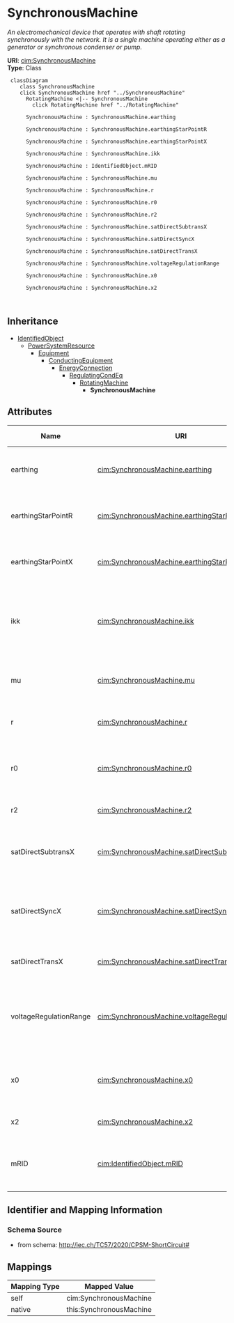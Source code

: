 # SynchronousMachine


_An electromechanical device that operates with shaft rotating synchronously with the network. It is a single machine operating either as a generator or synchronous condenser or pump._





**URI**: [cim:SynchronousMachine](http://iec.ch/TC57/CIM100#SynchronousMachine)<br />
**Type**: Class




```mermaid
 classDiagram
    class SynchronousMachine
    click SynchronousMachine href "../SynchronousMachine"
      RotatingMachine <|-- SynchronousMachine
        click RotatingMachine href "../RotatingMachine"
      
      SynchronousMachine : SynchronousMachine.earthing
        
      SynchronousMachine : SynchronousMachine.earthingStarPointR
        
      SynchronousMachine : SynchronousMachine.earthingStarPointX
        
      SynchronousMachine : SynchronousMachine.ikk
        
      SynchronousMachine : IdentifiedObject.mRID
        
      SynchronousMachine : SynchronousMachine.mu
        
      SynchronousMachine : SynchronousMachine.r
        
      SynchronousMachine : SynchronousMachine.r0
        
      SynchronousMachine : SynchronousMachine.r2
        
      SynchronousMachine : SynchronousMachine.satDirectSubtransX
        
      SynchronousMachine : SynchronousMachine.satDirectSyncX
        
      SynchronousMachine : SynchronousMachine.satDirectTransX
        
      SynchronousMachine : SynchronousMachine.voltageRegulationRange
        
      SynchronousMachine : SynchronousMachine.x0
        
      SynchronousMachine : SynchronousMachine.x2
        
      
```





## Inheritance
* [IdentifiedObject](IdentifiedObject.md)
    * [PowerSystemResource](PowerSystemResource.md)
        * [Equipment](Equipment.md)
            * [ConductingEquipment](ConductingEquipment.md)
                * [EnergyConnection](EnergyConnection.md)
                    * [RegulatingCondEq](RegulatingCondEq.md)
                        * [RotatingMachine](RotatingMachine.md)
                            * **SynchronousMachine**



## Attributes


| Name | URI | Cardinality and Range | Description | Inheritance |
| ---  | --- | --- | --- | --- |
| earthing | [cim:SynchronousMachine.earthing](http://iec.ch/TC57/CIM100#SynchronousMachine.earthing) | 1 <br />  boolean  | Indicates whether or not the generator is earthed | direct |
| earthingStarPointR | [cim:SynchronousMachine.earthingStarPointR](http://iec.ch/TC57/CIM100#SynchronousMachine.earthingStarPointR) | 0..1 <br />  [Resistance](Resistance.md)  | Generator star point earthing resistance (Re) | direct |
| earthingStarPointX | [cim:SynchronousMachine.earthingStarPointX](http://iec.ch/TC57/CIM100#SynchronousMachine.earthingStarPointX) | 0..1 <br />  [Reactance](Reactance.md)  | Generator star point earthing reactance (Xe) | direct |
| ikk | [cim:SynchronousMachine.ikk](http://iec.ch/TC57/CIM100#SynchronousMachine.ikk) | 0..1 <br />  [CurrentFlow](CurrentFlow.md)  | Steady-state short-circuit current (in A for the profile) of generator with c... | direct |
| mu | [cim:SynchronousMachine.mu](http://iec.ch/TC57/CIM100#SynchronousMachine.mu) | 0..1 <br />  float  | Factor to calculate the breaking current (Section 4 | direct |
| r | [cim:SynchronousMachine.r](http://iec.ch/TC57/CIM100#SynchronousMachine.r) | 1 <br />  [Resistance](Resistance.md)  | Equivalent resistance (RG) of generator | direct |
| r0 | [cim:SynchronousMachine.r0](http://iec.ch/TC57/CIM100#SynchronousMachine.r0) | 1 <br />  [Resistance](Resistance.md)  | Zero sequence resistance of the synchronous machine | direct |
| r2 | [cim:SynchronousMachine.r2](http://iec.ch/TC57/CIM100#SynchronousMachine.r2) | 1 <br />  [Resistance](Resistance.md)  | Negative sequence resistance | direct |
| satDirectSubtransX | [cim:SynchronousMachine.satDirectSubtransX](http://iec.ch/TC57/CIM100#SynchronousMachine.satDirectSubtransX) | 1 <br />  [PU](PU.md)  | Direct-axis subtransient reactance saturated, also known as Xdsat | direct |
| satDirectSyncX | [cim:SynchronousMachine.satDirectSyncX](http://iec.ch/TC57/CIM100#SynchronousMachine.satDirectSyncX) | 0..1 <br />  [PU](PU.md)  | Direct-axes saturated synchronous reactance (xdsat); reciprocal of short-circ... | direct |
| satDirectTransX | [cim:SynchronousMachine.satDirectTransX](http://iec.ch/TC57/CIM100#SynchronousMachine.satDirectTransX) | 0..1 <br />  [PU](PU.md)  | Saturated Direct-axis transient reactance | direct |
| voltageRegulationRange | [cim:SynchronousMachine.voltageRegulationRange](http://iec.ch/TC57/CIM100#SynchronousMachine.voltageRegulationRange) | 0..1 <br />  [PerCent](PerCent.md)  | Range of generator voltage regulation (PG in IEC 60909-0) used for calculatio... | direct |
| x0 | [cim:SynchronousMachine.x0](http://iec.ch/TC57/CIM100#SynchronousMachine.x0) | 1 <br />  [Reactance](Reactance.md)  | Zero sequence reactance of the synchronous machine | direct |
| x2 | [cim:SynchronousMachine.x2](http://iec.ch/TC57/CIM100#SynchronousMachine.x2) | 1 <br />  [Reactance](Reactance.md)  | Negative sequence reactance | direct |
| mRID | [cim:IdentifiedObject.mRID](http://iec.ch/TC57/CIM100#IdentifiedObject.mRID) | 1 <br />  string  | Master resource identifier issued by a model authority | [IdentifiedObject](IdentifiedObject.md) |









## Identifier and Mapping Information







### Schema Source


* from schema: http://iec.ch/TC57/2020/CPSM-ShortCircuit#





## Mappings

| Mapping Type | Mapped Value |
| ---  | ---  |
| self | cim:SynchronousMachine |
| native | this:SynchronousMachine |




